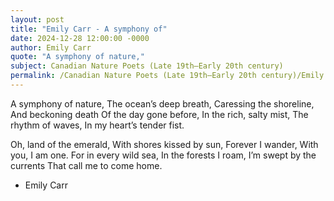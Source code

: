 ```yaml
---
layout: post
title: "Emily Carr - A symphony of"
date: 2024-12-28 12:00:00 -0000
author: Emily Carr
quote: "A symphony of nature,"
subject: Canadian Nature Poets (Late 19th–Early 20th century)
permalink: /Canadian Nature Poets (Late 19th–Early 20th century)/Emily Carr/Emily Carr - A symphony of
---
```


A symphony of nature,
The ocean’s deep breath,
Caressing the shoreline,
And beckoning death
Of the day gone before,
In the rich, salty mist,
The rhythm of waves,
In my heart’s tender fist.

Oh, land of the emerald,
With shores kissed by sun,
Forever I wander,
With you, I am one.
For in every wild sea,
In the forests I roam,
I’m swept by the currents
That call me to come home.

- Emily Carr
